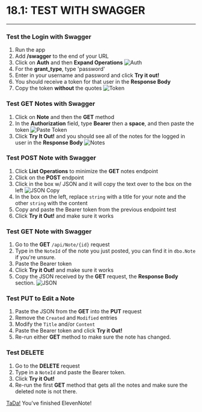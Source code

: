 # 18.1: TEST WITH SWAGGER
---
### Test the Login with Swagger
1. Run the app
2. Add **/swagger** to the end of your URL
3. Click on **Auth** and then **Expand Operations**
![Auth](/assets/18.1-A.png)
4. For the **grant_type**, type 'password'
5. Enter in your username and password and click **Try it out!**
6. You should receive a token for that user in the **Response Body**
7. Copy the token **without** the quotes
![Token](/assets/18.1-B.png)

### Test **GET** Notes with Swagger
1. Click on **Note** and then the **GET** method
2. In the **Authorization** field, type **Bearer** then a **space**, and then paste the token
![Paste Token](/assets/18.1-C.png)
3. Click **Try It Out!** and you should see all of the notes for the logged in user in the **Response Body**
![Notes](/assets/18.1-D.png)

### Test **POST** Note with Swagger
1. Click **List Operations** to minimize the **GET** notes endpoint
2. Click on the **POST** endpoint
3. Click in the box w/ JSON and it will copy the text over to the box on the left
![JSON Copy](/assets/18.1-E.png)
4. In the box on the left, replace `string` with a title for your note and the other `string` with the content
5. Copy and paste the Bearer token from the previous endpoint test
6. Click **Try it Out!** and make sure it works

### Test **GET** Note with Swagger
1. Go to the **GET** `/api/Note/{id}` request
2. Type in the `NoteId` of the note you just posted, you can find it in `dbo.Note` if you're unsure.
3. Paste the Bearer token
4. Click **Try it Out!** and make sure it works
5. Copy the JSON received by the **GET** request, the **Response Body** section.
![JSON](/assets/18.1-JSON.PNG)

### Test **PUT** to Edit a Note
1. Paste the JSON from the **GET** into the **PUT** request
2. Remove the `Created` and `Modified` entries
3. Modify the `Title` and/or `Content`
4. Paste the Bearer token and click **Try it Out!**
5. Re-run either **GET** method to make sure the note has changed.

### Test **DELETE**
1. Go to the **DELETE** request
2. Type in a `NoteId` and paste the Bearer token.
3. Click **Try it Out!**
4. Re-run the first **GET** method that gets all the notes and make sure the deleted note is not there.

[TaDa!](https://media.giphy.com/media/26FmSeF5yosvEgWNq/giphy.gif) You've finished ElevenNote!





